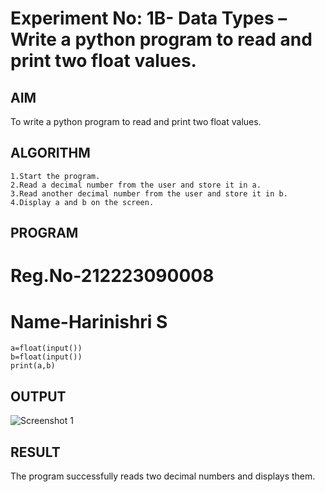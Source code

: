 # Experiment No: 1B- Data Types – Write a python program to read and print two float values.

## AIM  
To write a python program to read and print two float values.

## ALGORITHM  
```
1.Start the program.
2.Read a decimal number from the user and store it in a.
3.Read another decimal number from the user and store it in b.
4.Display a and b on the screen.

```
## PROGRAM
# Reg.No-212223090008
# Name-Harinishri S
```
a=float(input())
b=float(input())
print(a,b)
```
## OUTPUT
![Screenshot 1](https://github.com/user-attachments/assets/d32889bc-11c1-4145-b7f4-bedd01122973)

## RESULT
The program successfully reads two decimal numbers and displays them.


